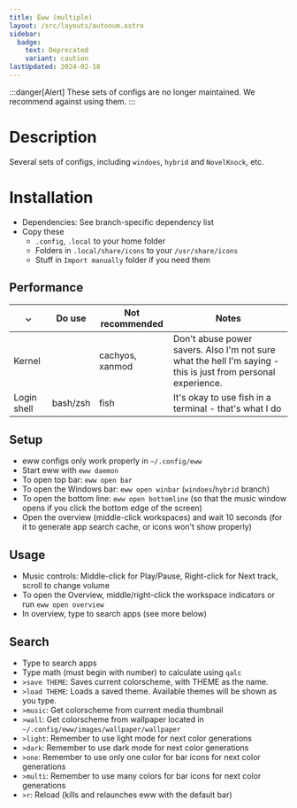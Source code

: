 ```yaml
---
title: Eww (multiple)
layout: /src/layouts/autonum.astro
sidebar:
  badge:
    text: Deprecated
    variant: caution
lastUpdated: 2024-02-18
---
```


:::danger[Alert]
These sets of configs are no longer maintained. We recommend against using them.
:::

# Description
Several sets of configs, including `windoes`, `hybrid` and `NovelKnock`, etc.
# Installation
- Dependencies: See branch-specific dependency list
- Copy these
    - `.config`, `.local` to your home folder
    - Folders in `.local/share/icons` to your `/usr/share/icons`
    - Stuff in `Import manually` folder if you need them

 ## Performance
|  ⌄  | Do use | Not recommended | Notes                 |
| --- | ------ | ----------- | ------------------------- |
| Kernel |     | cachyos, xanmod | Don't abuse power savers. Also I'm not sure what the hell I'm saying - this is just from personal experience. |
| Login shell  | bash/zsh | fish | It's okay to use fish in a terminal - that's what I do |

 ## Setup
 - eww configs only work properly in `~/.config/eww`
 - Start eww with `eww daemon`
 - To open top bar: `eww open bar`
 - To open the Windows bar: `eww open winbar` (`windoes`/`hybrid` branch)
 - To open the bottom line: `eww open bottomline` (so that the music window opens if you click the bottom edge of the screen)
 - Open the overview (middle-click workspaces) and wait 10 seconds (for it to generate app search cache, or icons won't show properly)
 ## Usage
 - Music controls: Middle-click for Play/Pause, Right-click for Next track, scroll to change volume
 - To open the Overview, middle/right-click the workspace indicators or run `eww open overview`
 - In overview, type to search apps (see more below)
 ## Search
 - Type to search apps
 - Type math (must begin with number) to calculate using `qalc`
 - `>save THEME`: Saves current colorscheme, with THEME as the name.
 - `>load THEME`: Loads a saved theme. Available themes will be shown as you type.
 - `>music`: Get colorscheme from current media thumbnail
 - `>wall`: Get colorscheme from wallpaper located in `~/.config/eww/images/wallpaper/wallpaper`
 - `>light`: Remember to use light mode for next color generations
 - `>dark`: Remember to use dark mode for next color generations
 - `>one`: Remember to use only one color for bar icons for next color generations
 - `>multi`: Remember to use many colors for bar icons for next color generations
 - `>r`: Reload (kills and relaunches eww with the default bar)

